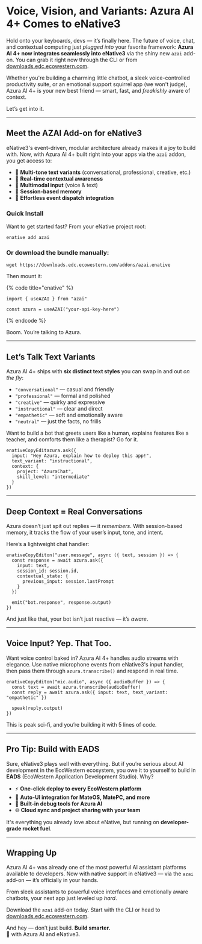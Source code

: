 # Voice, Vision, and Variants: Azura AI 4+ Comes to eNative3

Hold onto your keyboards, devs — it’s finally here. The future of voice, chat, and contextual computing just _plugged into_ your favorite framework: **Azura AI 4+ now integrates seamlessly into eNative3** via the shiny new `azai` add-on. You can grab it right now through the CLI or from [downloads.edc.ecowestern.com](https://downloads.edc.ecowestern.com).

Whether you're building a charming little chatbot, a sleek voice-controlled productivity suite, or an emotional support squirrel app (we won't judge), Azura AI 4+ is your new best friend — smart, fast, and _freakishly_ aware of context.

Let’s get into it.

***

## Meet the AZAI Add-on for eNative3

eNative3's event-driven, modular architecture already makes it a joy to build with. Now, with Azura AI 4+ built right into your apps via the `azai` addon, you get access to:

* 💬 **Multi-tone text variants** (conversational, professional, creative, etc.)
* 🧠 **Real-time contextual awareness**
* 🎤 **Multimodal input** (voice & text)
* 🔄 **Session-based memory**
* 🔌 **Effortless event dispatch integration**

### Quick Install

Want to get started fast? From your eNative project root:

```
enative add azai
```

### Or download the bundle manually:

```
wget https://downloads.edc.ecowestern.com/addons/azai.enative
```

Then mount it:

{% code title="enative" %}
```enative
import { useAZAI } from "azai"

const azura = useAZAI("your-api-key-here")
```
{% endcode %}

Boom. You’re talking to Azura.

***

## Let’s Talk Text Variants

Azura AI 4+ ships with **six distinct text styles** you can swap in and out _on the fly_:

* `"conversational"` — casual and friendly
* `"professional"` — formal and polished
* `"creative"` — quirky and expressive
* `"instructional"` — clear and direct
* `"empathetic"` — soft and emotionally aware
* `"neutral"` — just the facts, no frills

Want to build a bot that greets users like a human, explains features like a teacher, and comforts them like a therapist? Go for it.

```enative
enativeCopyEditazura.ask({
  input: "Hey Azura, explain how to deploy this app!",
  text_variant: "instructional",
  context: {
    project: "AzuraChat",
    skill_level: "intermediate"
  }
})
```

***

## Deep Context = Real Conversations

Azura doesn’t just spit out replies — it _remembers_. With session-based memory, it tracks the flow of your user’s input, tone, and intent.

Here’s a lightweight chat handler:

```enative
enativeCopyEditon("user.message", async ({ text, session }) => {
  const response = await azura.ask({
    input: text,
    session_id: session.id,
    contextual_state: {
      previous_input: session.lastPrompt
    }
  })

  emit("bot.response", response.output)
})
```

And just like that, your bot isn’t just reactive — it’s _aware_.

***

## Voice Input? Yep. That Too.

Want voice control baked in? Azura AI 4+ handles audio streams with elegance. Use native microphone events from eNative3's input handler, then pass them through `azura.transcribe()` and respond in real time.

```enative
enativeCopyEditon("mic.audio", async ({ audioBuffer }) => {
  const text = await azura.transcribe(audioBuffer)
  const reply = await azura.ask({ input: text, text_variant: "empathetic" })

  speak(reply.output)
})
```

This is peak sci-fi, and you’re building it with 5 lines of code.

***

## Pro Tip: Build with EADS

Sure, eNative3 plays well with everything. But if you’re serious about AI development in the EcoWestern ecosystem, you owe it to yourself to build in **EADS** (EcoWestern Application Development Studio). Why?

* ⚡️ **One-click deploy to every EcoWestern platform**
* 🧩 **Auto-UI integration for MateOS, MatePC, and more**
* 🔧 **Built-in debug tools for Azura AI**
* 🌐 **Cloud sync and project sharing with your team**

It's everything you already love about eNative, but running on **developer-grade rocket fuel**.

***

## Wrapping Up

Azura AI 4+ was already one of the most powerful AI assistant platforms available to developers. Now with native support in eNative3 — via the `azai` add-on — it’s officially in your hands.

From sleek assistants to powerful voice interfaces and emotionally aware chatbots, your next app just leveled up _hard_.

Download the `azai` add-on today. Start with the CLI or head to [downloads.edc.ecowestern.com](https://downloads.edc.ecowestern.com).

And hey — don’t just build. **Build smarter.**\
💙 with Azura AI and eNative3.
